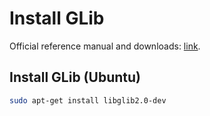 # Install GLib

Official reference manual and downloads: [link](https://developer.gnome.org/glib/).

## Install GLib (Ubuntu)

```bash
sudo apt-get install libglib2.0-dev
```
